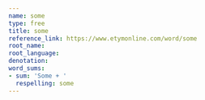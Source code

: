 ```yaml
---
name: some
type: free
title: some
reference_link: https://www.etymonline.com/word/some
root_name: 
root_language: 
denotation: 
word_sums:
- sum: 'Some + '
  respelling: some
---
```

